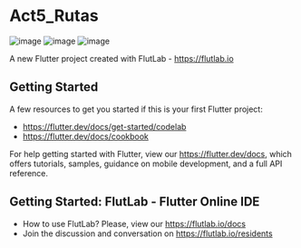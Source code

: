 # Act5_Rutas
![image](https://github.com/user-attachments/assets/de44c776-1ab4-4fa1-b995-16bf3ea45ca5)
![image](https://github.com/user-attachments/assets/93c291de-7c4b-4218-8654-985e1298350c)
![image](https://github.com/user-attachments/assets/b503dce8-2b74-48ea-b6df-39472851c3b3)




A new Flutter project created with FlutLab - https://flutlab.io

## Getting Started

A few resources to get you started if this is your first Flutter project:

- https://flutter.dev/docs/get-started/codelab
- https://flutter.dev/docs/cookbook

For help getting started with Flutter, view our
https://flutter.dev/docs, which offers tutorials,
samples, guidance on mobile development, and a full API reference.

## Getting Started: FlutLab - Flutter Online IDE

- How to use FlutLab? Please, view our https://flutlab.io/docs
- Join the discussion and conversation on https://flutlab.io/residents
